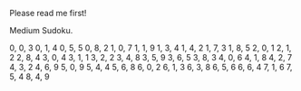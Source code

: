 Please read me first!

Medium Sudoku.

0, 0, 3
0, 1, 4
0, 5, 5
0, 8, 2
1, 0, 7
1, 1, 9
1, 3, 4
1, 4, 2
1, 7, 3
1, 8, 5
2, 0, 1
2, 1, 2
2, 8, 4
3, 0, 4
3, 1, 1
3, 2, 2
3, 4, 8
3, 5, 9
3, 6, 5
3, 8, 3
4, 0, 6
4, 1, 8
4, 2, 7
4, 3, 2
4, 6, 9
5, 0, 9
5, 4, 4
5, 6, 8
6, 0, 2
6, 1, 3
6, 3, 8
6, 5, 6
6, 6, 4
7, 1, 6
7, 5, 4
8, 4, 9